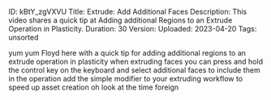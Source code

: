 ID: kBtY_zgVXVU
Title: Extrude: Add Additional Faces
Description: This video shares a quick tip at Adding additional Regions to an Extrude Operation in Plasticity.
Duration: 30
Version: 
Uploaded: 2023-04-20
Tags: unsorted

yum yum
Floyd here with a quick tip for adding
additional regions to an extrude
operation in plasticity when extruding
faces you can press and hold the control
key on the keyboard and select
additional faces to include them in the
operation add the simple modifier to
your extruding workflow to speed up
asset creation oh look at the time
foreign
